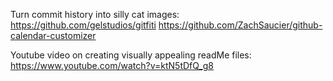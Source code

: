 Turn commit history into silly cat images: 
    https://github.com/gelstudios/gitfiti
    https://github.com/ZachSaucier/github-calendar-customizer

Youtube video on creating visually appealing readMe files:
    https://www.youtube.com/watch?v=ktN5tDfQ_g8